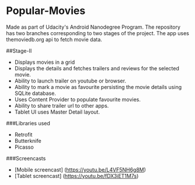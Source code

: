 # Popular-Movies

Made as part of Udacity's Android Nanodegree Program. The repository has two branches corresponding to two stages of the project. The app uses themoviedb.org api to fetch movie data.

##Stage-II
- Displays movies in a grid
- Displays the details and fetches trailers and reviews for the selected movie.
- Ability to launch trailer on youtube or browser.
- Ability to mark a movie as favourite persisting the movie details using SQLite database.
- Uses Content Provider to populate favourite movies.
- Ability to share trailer url to other apps.
- Tablet UI uses Master Detail layout.

###Libraries used
- Retrofit
- Butterknife
- Picasso

###Screencasts
- [Mobile screencast] (https://youtu.be/L4VF5NH6g8M)
- [Tablet screencast] (https://youtu.be/fDX3iET1M7s)
